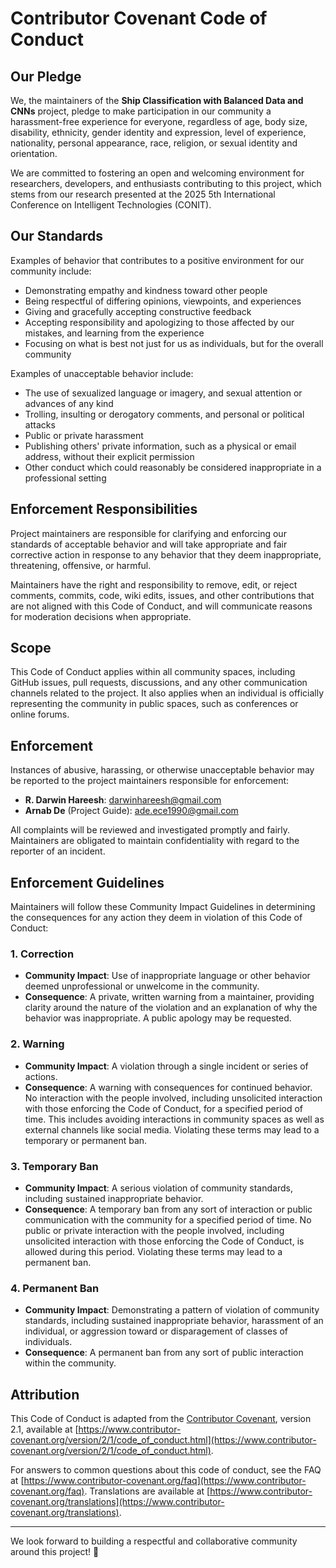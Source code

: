 # Contributor Covenant Code of Conduct

## Our Pledge

We, the maintainers of the **Ship Classification with Balanced Data and CNNs** project, pledge to make participation in our community a harassment-free experience for everyone, regardless of age, body size, disability, ethnicity, gender identity and expression, level of experience, nationality, personal appearance, race, religion, or sexual identity and orientation.

We are committed to fostering an open and welcoming environment for researchers, developers, and enthusiasts contributing to this project, which stems from our research presented at the 2025 5th International Conference on Intelligent Technologies (CONIT).

## Our Standards

Examples of behavior that contributes to a positive environment for our community include:

- Demonstrating empathy and kindness toward other people
- Being respectful of differing opinions, viewpoints, and experiences
- Giving and gracefully accepting constructive feedback
- Accepting responsibility and apologizing to those affected by our mistakes, and learning from the experience
- Focusing on what is best not just for us as individuals, but for the overall community

Examples of unacceptable behavior include:

- The use of sexualized language or imagery, and sexual attention or advances of any kind
- Trolling, insulting or derogatory comments, and personal or political attacks
- Public or private harassment
- Publishing others' private information, such as a physical or email address, without their explicit permission
- Other conduct which could reasonably be considered inappropriate in a professional setting

## Enforcement Responsibilities

Project maintainers are responsible for clarifying and enforcing our standards of acceptable behavior and will take appropriate and fair corrective action in response to any behavior that they deem inappropriate, threatening, offensive, or harmful.

Maintainers have the right and responsibility to remove, edit, or reject comments, commits, code, wiki edits, issues, and other contributions that are not aligned with this Code of Conduct, and will communicate reasons for moderation decisions when appropriate.

## Scope

This Code of Conduct applies within all community spaces, including GitHub issues, pull requests, discussions, and any other communication channels related to the project. It also applies when an individual is officially representing the community in public spaces, such as conferences or online forums.

## Enforcement

Instances of abusive, harassing, or otherwise unacceptable behavior may be reported to the project maintainers responsible for enforcement:

- **R. Darwin Hareesh**: [darwinhareesh@gmail.com](mailto:darwinhareesh@gmail.com)  
- **Arnab De** (Project Guide): [ade.ece1990@gmail.com](mailto:ade.ece1990@gmail.com)

All complaints will be reviewed and investigated promptly and fairly. Maintainers are obligated to maintain confidentiality with regard to the reporter of an incident.

## Enforcement Guidelines

Maintainers will follow these Community Impact Guidelines in determining the consequences for any action they deem in violation of this Code of Conduct:

### 1. Correction
- **Community Impact**: Use of inappropriate language or other behavior deemed unprofessional or unwelcome in the community.
- **Consequence**: A private, written warning from a maintainer, providing clarity around the nature of the violation and an explanation of why the behavior was inappropriate. A public apology may be requested.

### 2. Warning
- **Community Impact**: A violation through a single incident or series of actions.
- **Consequence**: A warning with consequences for continued behavior. No interaction with the people involved, including unsolicited interaction with those enforcing the Code of Conduct, for a specified period of time. This includes avoiding interactions in community spaces as well as external channels like social media. Violating these terms may lead to a temporary or permanent ban.

### 3. Temporary Ban
- **Community Impact**: A serious violation of community standards, including sustained inappropriate behavior.
- **Consequence**: A temporary ban from any sort of interaction or public communication with the community for a specified period of time. No public or private interaction with the people involved, including unsolicited interaction with those enforcing the Code of Conduct, is allowed during this period. Violating these terms may lead to a permanent ban.

### 4. Permanent Ban
- **Community Impact**: Demonstrating a pattern of violation of community standards, including sustained inappropriate behavior, harassment of an individual, or aggression toward or disparagement of classes of individuals.
- **Consequence**: A permanent ban from any sort of public interaction within the community.

## Attribution

This Code of Conduct is adapted from the [Contributor Covenant](https://www.contributor-covenant.org), version 2.1, available at [https://www.contributor-covenant.org/version/2/1/code_of_conduct.html](https://www.contributor-covenant.org/version/2/1/code_of_conduct.html).

For answers to common questions about this code of conduct, see the FAQ at [https://www.contributor-covenant.org/faq](https://www.contributor-covenant.org/faq). Translations are available at [https://www.contributor-covenant.org/translations](https://www.contributor-covenant.org/translations).

---

We look forward to building a respectful and collaborative community around this project! 🚢